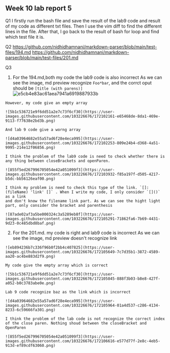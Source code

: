 ## Week 10 lab report 5
Q1
I firstly  run the bash file and save the result of the lab9 code and result of my code as different txt files. 
Then I use the vim diff to find the different lines in the file. 
After that, I go back to the result of bash for loop and find which test file it is.
 
Q2
https://github.com/nidhidhamnani/markdown-parser/blob/main/test-files/194.md
https://github.com/nidhidhamnani/markdown-parser/blob/main/test-files/201.md
 
Q3
  1. For the 194.md,both my code the lab9 code is also incorrect
    As we can see the image, md preview recognize `Foo*bar`, and the corrct oput should be `[title (with parens)]` 
    ![e5cb4e83ac61aea7941a6919887933b](https://user-images.githubusercontent.com/103226676/172101640-25321d54-2cb1-40a5-baf0-b8492ca51373.png)
     
    However, my code give an empty array
     
    ![5b1c536721e9f6dd51a2e7c73f6cf30](https://user-images.githubusercontent.com/103226676/172102161-e65468de-8da1-469e-9113-f77638e2bd3b.png)
     
    And lab 9 code give a worng array
     
    ![d4a03964682e55a57ad6f28e4eca995](https://user-images.githubusercontent.com/103226676/172102253-809e24b4-d368-4a51-9995-214e12f06856.png)
    
    I think the problem of the lab9 code is need to check whether there is any thing between closeBrackets and openParen. 
     
    ![855f5ed267996705054e42a051099f3](https://user-images.githubusercontent.com/103226676/172103932-f85a197f-d505-4217-b5dc-bb56126eaf00.png)
    
    I think my problem is need to check this type of the link. `[]:(fileName) 'link' []` . When I write my code, I only consider `[]()` as a link
    and don't know the filename link part. As we can see the hight light part, only consider the bracket and parenthesis
     
    ![87ade02af3a5be000324c3a5289eb8f](https://user-images.githubusercontent.com/103226676/172105291-71862fa6-7b69-4431-9d23-0c485dbd8baf.png)

  2. For the 201.md. my code is right and lab9 code is incorrect
    As we can see the image, md preview doesn't recognize link
     
    ![eb894236b7c336f96b0f2bb4c407825](https://user-images.githubusercontent.com/103226676/172105649-7c7d35b1-3872-4589-aa20-ac4be883d2f9.png)
     
    My code give the empty array which is correct
     
    ![5b1c536721e9f6dd51a2e7c73f6cf30](https://user-images.githubusercontent.com/103226676/172105845-888f3b03-b8e8-427f-a052-b0c3783abe0e.png)
     
    Lab 9 code recognize baz as the link which is incorrect
     
    ![d4a03964682e55a57ad6f28e4eca995](https://user-images.githubusercontent.com/103226676/172105964-01a4d537-c286-4134-8233-6c59666fa301.png)
    
    I think the problem of the lab code is not recognize the correct index of the close paren. Nothing shoud between the closeBracket and OpenParen
     
    ![855f5ed267996705054e42a051099f3](https://user-images.githubusercontent.com/103226676/172106616-e577d77f-2e8c-4eb5-913d-ef89cdf63060.png)



    
    
